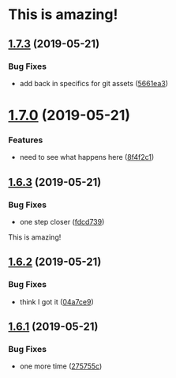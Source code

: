 # This is amazing!

## [1.7.3](https://github.com/blackfalcon/travisreleasetest/compare/v1.7.2...v1.7.3) (2019-05-21)


### Bug Fixes

* add back in specifics for git assets ([5661ea3](https://github.com/blackfalcon/travisreleasetest/commit/5661ea3))

# [1.7.0](https://github.com/blackfalcon/travisreleasetest/compare/v1.6.3...v1.7.0) (2019-05-21)


### Features

* need to see what happens here ([8f4f2c1](https://github.com/blackfalcon/travisreleasetest/commit/8f4f2c1))

## [1.6.3](https://github.com/blackfalcon/travisreleasetest/compare/v1.6.2...v1.6.3) (2019-05-21)


### Bug Fixes

* one step closer ([fdcd739](https://github.com/blackfalcon/travisreleasetest/commit/fdcd739))

This is amazing!

## [1.6.2](https://github.com/blackfalcon/travisreleasetest/compare/v1.6.1...v1.6.2) (2019-05-21)


### Bug Fixes

* think I got it ([04a7ce9](https://github.com/blackfalcon/travisreleasetest/commit/04a7ce9))

## [1.6.1](https://github.com/blackfalcon/travisreleasetest/compare/v1.6.0...v1.6.1) (2019-05-21)


### Bug Fixes

* one more time ([275755c](https://github.com/blackfalcon/travisreleasetest/commit/275755c))
